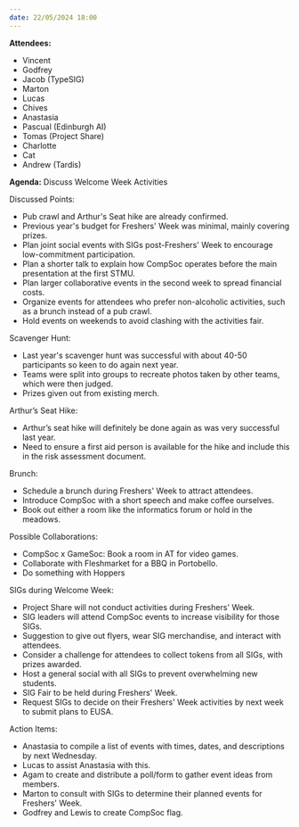 ```yaml
---
date: 22/05/2024 18:00
---
```


**Attendees:**

- Vincent
- Godfrey
- Jacob (TypeSIG)
- Marton
- Lucas
- Chives
- Anastasia
- Pascual (Edinburgh AI)
- Tomas (Project Share)
- Charlotte
- Cat
- Andrew (Tardis)

**Agenda:** Discuss Welcome Week Activities

Discussed Points:

- Pub crawl and Arthur's Seat hike are already confirmed.
- Previous year's budget for Freshers' Week was minimal, mainly covering prizes.
- Plan joint social events with SIGs post-Freshers' Week to encourage low-commitment participation.
- Plan a shorter talk to explain how CompSoc operates before the main presentation at the first STMU.
- Plan larger collaborative events in the second week to spread financial costs.
- Organize events for attendees who prefer non-alcoholic activities, such as a brunch instead of a pub crawl.
- Hold events on weekends to avoid clashing with the activities fair.

Scavenger Hunt:

- Last year's scavenger hunt was successful with about 40-50 participants so keen to do again next year.
- Teams were split into groups to recreate photos taken by other teams, which were then judged.
- Prizes given out from existing merch.

Arthur’s Seat Hike:

- Arthur’s seat hike will definitely be done again as was very successful last year.
- Need to ensure a first aid person is available for the hike and include this in the risk assessment document.

Brunch:

- Schedule a brunch during Freshers' Week to attract attendees.
- Introduce CompSoc with a short speech and make coffee ourselves.
- Book out either a room like the informatics forum or hold in the meadows.

Possible Collaborations:

- CompSoc x GameSoc: Book a room in AT for video games.
- Collaborate with Fleshmarket for a BBQ in Portobello.
- Do something with Hoppers

SIGs during Welcome Week:

- Project Share will not conduct activities during Freshers' Week.
- SIG leaders will attend CompSoc events to increase visibility for those SIGs.
- Suggestion to give out flyers, wear SIG merchandise, and interact with attendees.
- Consider a challenge for attendees to collect tokens from all SIGs, with prizes awarded.
- Host a general social with all SIGs to prevent overwhelming new students.
- SIG Fair to be held during Freshers' Week.
- Request SIGs to decide on their Freshers' Week activities by next week to submit plans to EUSA.

Action Items:

- Anastasia to compile a list of events with times, dates, and descriptions by next Wednesday.
- Lucas to assist Anastasia with this.
- Agam to create and distribute a poll/form to gather event ideas from members.
- Marton to consult with SIGs to determine their planned events for Freshers' Week.
- Godfrey and Lewis to create CompSoc flag.